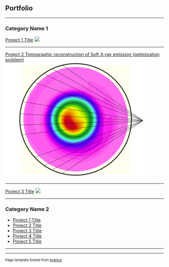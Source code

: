 ## Portfolio

---

### Category Name 1 

[Project 1 Title](/sample_page)
<img src="images/dummy_thumbnail.jpg?raw=true"/>

---
[Project 2 Tomographic reconstruction of Soft X-ray emission (optimization problem)](/pdf/SXR_RF.pdf)
<img src="images/SXR_T2R.PNG"/>

---
[Project 3 Title](http://example.com/)
<img src="images/dummy_thumbnail.jpg?raw=true"/>

---

### Category Name 2

- [Project 1 Title](http://example.com/)
- [Project 2 Title](http://example.com/)
- [Project 3 Title](http://example.com/)
- [Project 4 Title](http://example.com/)
- [Project 5 Title](http://example.com/)

---




---
<p style="font-size:11px">Page template forked from <a href="https://github.com/evanca/quick-portfolio">evanca</a></p>
<!-- Remove above link if you don't want to attibute -->
